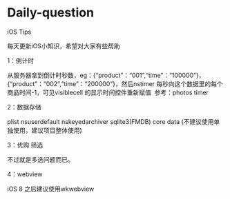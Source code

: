 # Daily-question
iOS Tips

每天更新iOS小知识，希望对大家有些帮助

1：倒计时

从服务器拿到倒计时秒数，eg：{“product”：“001”,“time”：“100000”}，{“product”：“002”,“time”：“200000”}，然后nstimer 每秒向这个数据里的每个商品时间-1，可见visiblecell 的显示时间控件重新赋值  参考：photos timer

2：数据存储

plist  nsuserdefault  nskeyedarchiver  sqlite3(FMDB)  core data (不建议使用单独使用，建议项目整体使用)

3：优购 筛选

不过就是多选问题而已。

4：webview 

iOS 8 之后建议使用wkwebview  
